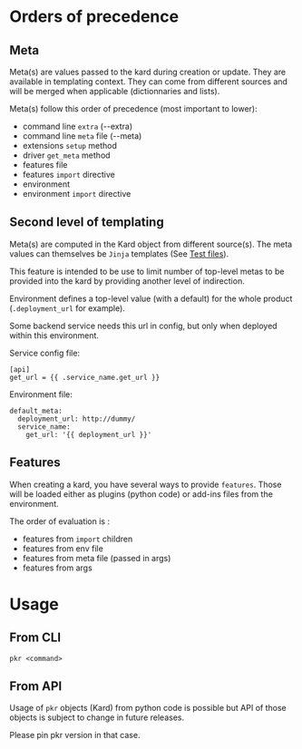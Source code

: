 # Orders of precedence

## Meta
Meta(s) are values passed to the kard during creation or update. They are available in templating context. They can come from different sources and will be merged when applicable (dictionnaries and lists).

Meta(s) follow this order of precedence (most important to lower):
 * command line `extra` (--extra)
 * command line `meta` file (--meta)
 * extensions `setup` method
 * driver `get_meta` method
 * features file
 * features `import` directive
 * environment
 * environment `import` directive

## Second level of templating

Meta(s) are computed in the Kard object from different source(s). The meta values can themselves be `Jinja` templates (See [Test files](../test/files/path1/env/dev/env.yml)).

This feature is intended to be use to limit number of top-level metas to be provided into the kard by providing another level of indirection.

Environment defines a top-level value (with a default) for the whole product (`.deployment_url` for example).

Some backend service needs this url in config, but only when deployed within this environment.

Service config file:
```
[api]
get_url = {{ .service_name.get_url }}
```

Environment file:
```
default_meta:
  deployment_url: http://dummy/
  service_name:
    get_url: '{{ deployment_url }}'
```

## Features
When creating a kard, you have several ways to provide `features`. Those will be loaded either as plugins (python code) or add-ins files from the environment.

The order of evaluation is :
 * features from `import` children
 * features from env file
 * features from meta file (passed in args)
 * features from args

# Usage

## From CLI

```
pkr <command>
```

## From API

Usage of `pkr` objects (Kard) from python code is possible but API of those objects is subject to change in future releases.

Please pin pkr version in that case.
